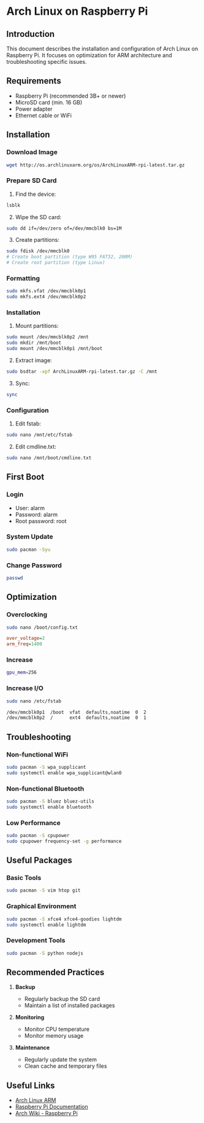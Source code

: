 # Arch Linux on Raspberry Pi

## Introduction
This document describes the installation and configuration of Arch Linux on Raspberry Pi. It focuses on optimization for ARM architecture and troubleshooting specific issues.

## Requirements
- Raspberry Pi (recommended 3B+ or newer)
- MicroSD card (min. 16 GB)
- Power adapter
- Ethernet cable or WiFi

## Installation

### Download Image
```bash
wget http://os.archlinuxarm.org/os/ArchLinuxARM-rpi-latest.tar.gz
```

### Prepare SD Card
1. Find the device:
```bash
lsblk
```
2. Wipe the SD card:
```bash
sudo dd if=/dev/zero of=/dev/mmcblk0 bs=1M
```
3. Create partitions:
```bash
sudo fdisk /dev/mmcblk0
# Create boot partition (type W95 FAT32, 200M)
# Create root partition (type Linux)
```

### Formatting
```bash
sudo mkfs.vfat /dev/mmcblk0p1
sudo mkfs.ext4 /dev/mmcblk0p2
```

### Installation
1. Mount partitions:
```bash
sudo mount /dev/mmcblk0p2 /mnt
sudo mkdir /mnt/boot
sudo mount /dev/mmcblk0p1 /mnt/boot
```
2. Extract image:
```bash
sudo bsdtar -xpf ArchLinuxARM-rpi-latest.tar.gz -C /mnt
```
3. Sync:
```bash
sync
```

### Configuration
1. Edit fstab:
```bash
sudo nano /mnt/etc/fstab
```
2. Edit cmdline.txt:
```bash
sudo nano /mnt/boot/cmdline.txt
```

## First Boot

### Login
- User: alarm
- Password: alarm
- Root password: root

### System Update
```bash
sudo pacman -Syu
```

### Change Password
```bash
passwd
```

## Optimization

### Overclocking
```bash
sudo nano /boot/config.txt
```
```ini
over_voltage=2
arm_freq=1400
```

### Increase
```bash
gpu_mem=256
```

### Increase I/O
```bash
sudo nano /etc/fstab
```
```bash
/dev/mmcblk0p1  /boot  vfat  defaults,noatime  0  2
/dev/mmcblk0p2  /      ext4  defaults,noatime  0  1
```

## Troubleshooting

### Non-functional WiFi
```bash
sudo pacman -S wpa_supplicant
sudo systemctl enable wpa_supplicant@wlan0
```

### Non-functional Bluetooth
```bash
sudo pacman -S bluez bluez-utils
sudo systemctl enable bluetooth
```

### Low Performance
```bash
sudo pacman -S cpupower
sudo cpupower frequency-set -g performance
```

## Useful Packages

### Basic Tools
```bash
sudo pacman -S vim htop git
```

### Graphical Environment
```bash
sudo pacman -S xfce4 xfce4-goodies lightdm
sudo systemctl enable lightdm
```

### Development Tools
```bash
sudo pacman -S python nodejs
```

## Recommended Practices

1. **Backup**
   - Regularly backup the SD card
   - Maintain a list of installed packages

2. **Monitoring**
   - Monitor CPU temperature
   - Monitor memory usage

3. **Maintenance**
   - Regularly update the system
   - Clean cache and temporary files

## Useful Links
- [Arch Linux ARM](https://archlinuxarm.org/)
- [Raspberry Pi Documentation](https://www.raspberrypi.org/documentation/)
- [Arch Wiki - Raspberry Pi](https://wiki.archlinux.org/title/Raspberry_Pi) 